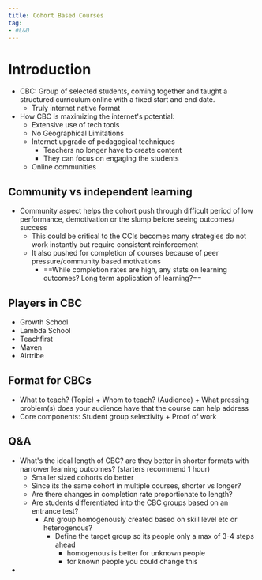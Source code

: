 ```yaml
---
title: Cohort Based Courses 
tag: 
- #L&D
---
```



# Introduction

- CBC: Group of selected students, coming together and taught a structured curriculum online with a fixed start and end date. 
	- Truly internet native format
- How CBC is maximizing the internet's potential: 
	- Extensive use of tech tools
	- No Geographical Limitations
	- Internet upgrade of pedagogical techniques
		- Teachers no longer have to create content 
		- They can focus on engaging the students 
	- Online communities

 
 ## Community vs independent learning
 
- Community aspect helps the cohort push through difficult period of low performance, demotivation or the slump before seeing outcomes/ success
	- This could be critical to the CCIs becomes many strategies do not work instantly but require consistent reinforcement
	- It also pushed for completion of courses because of peer pressure/community based motivations
		- ==While completion rates are high, any stats on learning outcomes? Long term application of learning?==


 ## Players in CBC
- Growth School
- Lambda School 
- Teachfirst
- Maven
- Airtribe


## Format for CBCs
- What to teach? (Topic) + Whom to teach? (Audience) + What pressing problem(s) does your audience have that the course can help address
- Core components: Student group selectivity + Proof of work


## Q&A
- What's the ideal length of  CBC? are they better in shorter formats with narrower learning outcomes? (starters recommend 1 hour) 
	- Smaller sized cohorts do better 
	- Since its the same cohort in multiple courses, shorter vs longer?
	- Are there changes in completion rate proportionate to length? 
	- Are students differentiated into the CBC groups based on an entrance test? 
		- Are group homogenously created based on skill level etc or heterogenous?
			- Define the target group so its people only a max of 3-4 steps ahead  
				- homogenous is better for unknown people
				- for known people you could change this
- 

